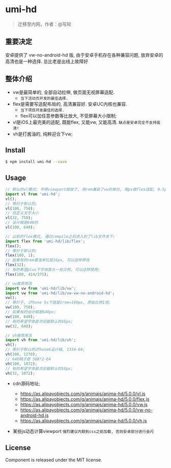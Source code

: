 # umi-hd

> 迁移至内网，作者：@写轮

## 重要决定

安卓提供了 vw-no-android-hd 版, 由于安卓手机存在各种兼容问题, 放弃安卓的高清也是一种选择. 总比老是出线上故障好

## 整体介绍
* vw是最简单的, 全部自动拉伸, 做页面无视屏幕适配.
  * `当下活动页开发的最佳选择.`
* flex是需要写适配布局的, 高清兼容好. 安卓UC内核也兼容.
  * `当下项目开发最佳的选择.`
  * flex可以加任意参数等比放大, 不受屏幕大小限制;
* vl是iOS上最完美的适配, 既能flex, 又能vw, 又能高清. `缺点是安卓完全不支持高清!`
* vh是打酱油的, 纯粹迎合下vw;

## Install

```bash
$ npm install umi-hd --save
```

## Usage

```js
// 默认的vl模式; 不带viewport缩放了, 用rem兼容了vw的单位, 用px做flex适配, 0.5px的单位做高清!
import vl from 'umi-hd';
vl();
// 等价于默认的;
vl(100, 750);
// 自定义文字大小
vl(32, 750);
// 设计稿是640的
vl(100, 640);

// 以前的flex模式, 通过compile之后进入到了lib文件夹下;
import flex from 'umi-hd/lib/flex';
flex();
// 等价于默认的;
flex(100, 1);
// 如果有的rem基准单位是16px, 可以这样修改
flex(32);
// 有的希望plus下字体放大一些比例, 可以这样使用;
flex(100, 414/375);

// vw推荐用法
import vw from 'umi-hd/lib/vw';
import vw from 'umi-hd/lib/vw-vw-no-android-hd';
vw();
// 等价于, iPhone 5s下就是1rem=100px, 原始比例1倍;
vw(100, 750);
// 如果有的设计稿是640px;
vw(100, 640);
// 有的希望字体是浏览器默认的16px;
vw(32, 640);

// vh推荐用法
import vh from 'umi-hd/lib/vh';
vh();
// 等价于默认的iPhone6设计稿, 1334-64;
vh(100, 1270);
// 640稿子是 568*2-64
vh(100, 1072);
// 有的希望字体是浏览器默认的16px;
vh(32, 1072);

```

* cdn源码地址;
  * https://as.alipayobjects.com/g/animajs/anima-hd/5.0.0/vl.js
  * https://as.alipayobjects.com/g/animajs/anima-hd/5.0.0/flex.js
  * https://as.alipayobjects.com/g/animajs/anima-hd/5.0.0/vw.js
  * https://as.alipayobjects.com/g/animajs/anima-hd/5.0.0/vw-no-android-hd.js
  * https://as.alipayobjects.com/g/animajs/anima-hd/5.0.0/vh.js

* 某些js动态计算viewport `强烈建议内联到css之前加载, 否则安卓部分进行会闪`

## License

Component is released under the MIT license.

